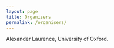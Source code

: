 ```yaml
---
layout: page
title: Organisers
permalink: /organisers/
---
```

Alexander Laurence, University of Oxford.
